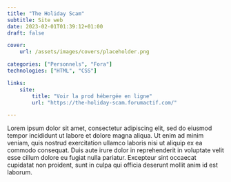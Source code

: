 ```yaml
---
title: "The Holiday Scam"
subtitle: Site web
date: 2023-02-01T01:39:12+01:00
draft: false

cover:
    url: /assets/images/covers/placeholder.png

categories: ["Personnels", "Fora"]
technologies: ["HTML", "CSS"]

links:
    site: 
        title: "Voir la prod hébergée en ligne"
        url: "https://the-holiday-scam.forumactif.com/"

---
```


Lorem ipsum dolor sit amet, consectetur adipiscing elit, sed do eiusmod tempor incididunt ut labore et dolore magna aliqua. Ut enim ad minim veniam, quis nostrud exercitation ullamco laboris nisi ut aliquip ex ea commodo consequat. Duis aute irure dolor in reprehenderit in voluptate velit esse cillum dolore eu fugiat nulla pariatur. Excepteur sint occaecat cupidatat non proident, sunt in culpa qui officia deserunt mollit anim id est laborum.
